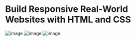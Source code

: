 # Build Responsive Real-World Websites with HTML and CSS
![image](https://user-images.githubusercontent.com/109369193/187647357-47f836d8-5e80-42fe-b995-956ae3e01cf3.png)
![image](https://user-images.githubusercontent.com/109369193/187647783-ba5788fe-ba2f-43b8-b7cb-47025cf49c51.png)
![image](https://user-images.githubusercontent.com/109369193/187647851-0e0b6c78-cec1-41a6-b243-5047ed8fc3f3.png)
